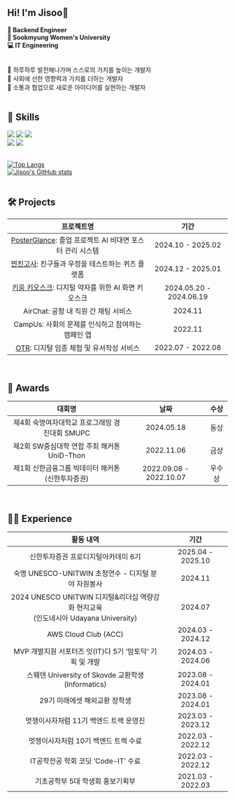 Hi! I'm Jisoo🍞
----
**🚀 Backend Engineer <br>
🏫 Sookmyung Women's University <br>
💻 IT Engineering <br>**
<br>

💭 하루하루 발전해나가며 스스로의 가치를 높이는 개발자 <br>
💭 사회에 선한 영향력과 가치를 더하는 개발자 <br>
💭 소통과 협업으로 새로운 아이디어를 실현하는 개발자<br>
<br>

## 🍳 Skills
<div>
  <img src="https://img.shields.io/badge/python-3776AB?style=for-the-badge&logo=python&logoColor=white">
  <img src="https://img.shields.io/badge/java-007396?style=for-the-badge&logo=java&logoColor=white">
  <img src="https://img.shields.io/badge/c++-00599C?style=for-the-badge&logo=c%2B%2B&logoColor=white"> <br>
  <img src="https://img.shields.io/badge/django-092E20?style=for-the-badge&logo=django&logoColor=white">
  <img src="https://img.shields.io/badge/springboot-6DB33F?style=for-the-badge&logo=spring&logoColor=white">
</div>
<br>

[![Top Langs](https://github-readme-stats.vercel.app/api/top-langs/?username=Jixoo-IT&layout=compact&hide_border=true&theme=tokyonight)](https://github.com/Jixoo-IT)
<br>
[![Jisoo's GitHub stats](https://github-readme-stats.vercel.app/api?username=Jixoo-IT&count_private=true&show_icons=true&theme=vue-dark)](https://github.com/Jixoo-IT/github-readme-stats)
<br>
<br>

## 🛠️ Projects

| 프로젝트명 | 기간 |
| :---: | :---: |
| [PosterGlance](https://github.com/PosterGlance): 졸업 프로젝트 AI 비대면 포스터 관리 시스템 | 2024.10 - 2025.02 |
| [찐친고사](https://github.com/nunsongCookie/Real-Friend-Challenge_Server): 친구들과 우정을 테스트하는 퀴즈 플랫폼 | 2024.12 - 2025.01 |
| [키움 키오스크](https://github.com/Kiwoom-Kiosk/Kiwoom-Kiosk): 디지털 약자를 위한 AI 화면 키오스크 | 2024.05.20 - 2024.06.19 |
| AirChat: 공항 내 직원 간 채팅 서비스 | 2024.11 |
| CampUs: 사회의 문제를 인식하고 참여하는 캠페인 앱 | 2022.11 |
| [OTR](https://github.com/Likelion-at-SMWU-10th/Otr-Server): 디지털 임종 체험 및 유서작성 서비스 | 2022.07 - 2022.08 |
<br>

## 🥇 Awards

| 대회명 | 날짜 | 수상 |
| :---: | :---: | :---: |
| 제4회 숙명여자대학교 프로그래밍 경진대회 SMUPC | 2024.05.18 | 동상 |
| 제2회 SW중심대학 연합 주최 해커톤 UniD-Thon | 2022.11.06 | 금상 |
| 제1회 신한금융그룹 빅데이터 해커톤 (신한투자증권) | 2022.09.08 - 2022.10.07 | 우수상 |
<br>

## 🧑‍💻 Experience

| 활동 내역 | 기간 |
| :---: | :---: |
| 신한투자증권 프로디지털아카데미 6기 | 2025.04 - 2025.10 |
| 숙명 UNESCO-UNITWIN 초청연수 - 디지털 분야 자원봉사 | 2024.11 |
| 2024 UNESCO UNITWIN 디지털&리더십 역량강화 현지교육  <br>(인도네시아 Udayana University) | 2024.07 |
| AWS Cloud Club (ACC) | 2024.03 - 2024.12 |
| MVP 개발지원 서포터즈 잇(IT)다 5기 ‘맘토닥’ 기획 및 개발 | 2024.03 - 2024.06 |
| 스웨덴 University of Skovde 교환학생 (Informatics) | 2023.08 - 2024.01 |
| 29기 미래에셋 해외교환 장학생 | 2023.08 - 2024.01 |
| 멋쟁이사자처럼 11기 백엔드 트랙 운영진 | 2023.03 - 2023.12 |
| 멋쟁이사자처럼 10기 백엔드 트랙 수료 | 2022.03 - 2022.12 |
| IT공학전공 학회 코딧 ‘Code-IT’ 수료 | 2022.03 - 2022.12 |
| 기초공학부 5대 학생회 홍보기획부 | 2021.03 - 2022.03 |
